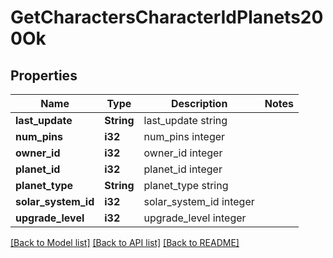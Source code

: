 # GetCharactersCharacterIdPlanets200Ok

## Properties

Name | Type | Description | Notes
------------ | ------------- | ------------- | -------------
**last_update** | **String** | last_update string | 
**num_pins** | **i32** | num_pins integer | 
**owner_id** | **i32** | owner_id integer | 
**planet_id** | **i32** | planet_id integer | 
**planet_type** | **String** | planet_type string | 
**solar_system_id** | **i32** | solar_system_id integer | 
**upgrade_level** | **i32** | upgrade_level integer | 

[[Back to Model list]](../README.md#documentation-for-models) [[Back to API list]](../README.md#documentation-for-api-endpoints) [[Back to README]](../README.md)


